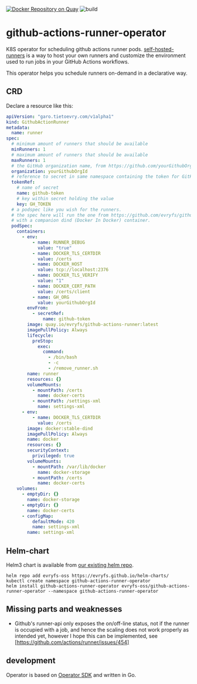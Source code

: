 [![Docker Repository on Quay](https://quay.io/repository/evryfs/github-actions-runner-operator/status "Docker Repository on Quay")](https://quay.io/repository/evryfs/github-actions-runner-operator)
![build](https://github.com/evryfs/github-actions-runner-operator/workflows/build/badge.svg?branch=master)

# github-actions-runner-operator

K8S operator for scheduling github actions runner pods.
[self-hosted-runners](https://help.github.com/en/actions/hosting-your-own-runners/about-self-hosted-runners)
is a way to host your own runners and customize the environment used to run jobs in your GitHub Actions workflows.

This operator helps you schedule runners on-demand in a declarative way.

## CRD

Declare a resource like this:
```yaml
apiVersion: "garo.tietoevry.com/v1alpha1"
kind: GithubActionRunner
metadata:
  name: runner
spec:
  # minimum amount of runners that should be available
  minRunners: 1
  # maximum amount of runners that should be available
  maxRunners: 1
  # the GitHub organization name, from https://github.com/yourGithubOrgId
  organization: yourGithubOrgId
  # reference to secret in same namespace containing the token for GitHub, needs org-level scope
  tokenRef:
    # name of secret
    name: github-token
    # key within secret holding the value
    key: GH_TOKEN
  # a podspec like you wish for the runners.
  # the spec here will run the one from https://github.com/evryfs/github-actions-runner as the runner,
  # with a companion dind (Docker In Docker) container. 
  podSpec:
    containers:
      - env:
          - name: RUNNER_DEBUG
            value: "true"
          - name: DOCKER_TLS_CERTDIR
            value: /certs
          - name: DOCKER_HOST
            value: tcp://localhost:2376
          - name: DOCKER_TLS_VERIFY
            value: "1"
          - name: DOCKER_CERT_PATH
            value: /certs/client
          - name: GH_ORG
            value: yourGithubOrgId
        envFrom:
          - secretRef:
              name: github-token
        image: quay.io/evryfs/github-actions-runner:latest
        imagePullPolicy: Always
        lifecycle:
          preStop:
            exec:
              command:
                - /bin/bash
                - -c
                - /remove_runner.sh
        name: runner
        resources: {}
        volumeMounts:
          - mountPath: /certs
            name: docker-certs
          - mountPath: /settings-xml
            name: settings-xml
      - env:
          - name: DOCKER_TLS_CERTDIR
            value: /certs
        image: docker:stable-dind
        imagePullPolicy: Always
        name: docker
        resources: {}
        securityContext:
          privileged: true
        volumeMounts:
          - mountPath: /var/lib/docker
            name: docker-storage
          - mountPath: /certs
            name: docker-certs
    volumes:
      - emptyDir: {}
        name: docker-storage
      - emptyDir: {}
        name: docker-certs
      - configMap:
          defaultMode: 420
          name: settings-xml
        name: settings-xml
```

## Helm-chart

Helm3 chart is available from [our existing helm repo](https://github.com/evryfs/helm-charts).

```shell script
helm repo add evryfs-oss https://evryfs.github.io/helm-charts/
kubectl create namespace github-actions-runner-operator
helm install github-actions-runner-operator evryfs-oss/github-actions-runner-operator --namespace github-actions-runner-operator
```

## Missing parts and weaknesses

* Github's runner-api only exposes the on/off-line status, not if the runner is occupied with a job,
  and hence the scaling does not work properly as intended yet, however I hope this can be implemented, see
  [https://github.com/actions/runner/issues/454]
  
## development

Operator is based on [Operator SDK](https://github.com/operator-framework/operator-sdk) and written in Go.
